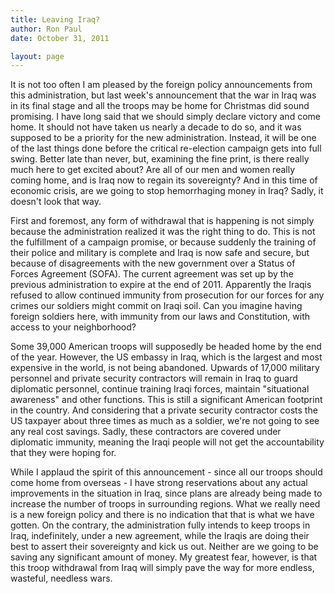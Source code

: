 ```yaml
---
title: Leaving Iraq?
author: Ron Paul
date: October 31, 2011

layout: page
---
```


It is not too often I am pleased by the foreign policy announcements
from this administration, but last week's announcement that the war in
Iraq was in its final stage and all the troops may be home for
Christmas did sound promising. I have long said that we should simply
declare victory and come home. It should not have taken us nearly a
decade to do so, and it was supposed to be a priority for the new
administration. Instead, it will be one of the last things done before
the critical re-election campaign gets into full swing. Better late
than never, but, examining the fine print, is there really much here to
get excited about? Are all of our men and women really coming home, and
is Iraq now to regain its sovereignty? And in this time of economic
crisis, are we going to stop hemorrhaging money in Iraq? Sadly, it
doesn't look that way.

First and foremost, any form of withdrawal that is happening is not
simply because the administration realized it was the right thing to
do.  This is not the fulfillment of a campaign promise, or because
suddenly the training of their police and military is complete and Iraq
is now safe and secure, but because of disagreements with the new
government over a Status of Forces Agreement (SOFA).  The current
agreement was set up by the previous administration to expire at the end
of 2011.  Apparently the Iraqis refused to allow continued immunity from
prosecution for our forces for any crimes our soldiers might commit on
Iraqi soil.  Can you imagine having foreign soldiers here, with immunity
from our laws and Constitution, with access to your neighborhood?

Some 39,000 American troops will supposedly be headed home by the end of
the year.  However, the US embassy in Iraq, which is the largest and
most expensive in the world, is not being abandoned.  Upwards of 17,000
military personnel and private security contractors will remain in Iraq
to guard diplomatic personnel, continue training Iraqi forces, maintain
"situational awareness" and other functions.  This is still a
significant American footprint in the country.  And considering that a
private security contractor costs the US taxpayer about three times as
much as a soldier, we're not going to see any real cost savings.  Sadly,
these contractors are covered under diplomatic immunity, meaning the
Iraqi people will not get the accountability that they were hoping for.

While I applaud the spirit of this announcement - since all our troops
should come home from overseas -  I have strong reservations about any
actual improvements in the situation in Iraq, since plans are already
being made to increase the number of troops in surrounding
regions.  What we really need is a new foreign policy and there is no
indication that that is what we have gotten.  On the contrary, the
administration fully intends to keep troops in Iraq, indefinitely, under
a new agreement, while the Iraqis are doing their best to assert their
sovereignty and kick us out.  Neither are we going to be saving any
significant amount of money.  My greatest fear, however, is that this
troop withdrawal from Iraq will simply pave the way for more endless,
wasteful, needless wars.
